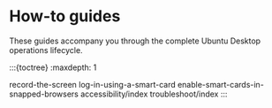 # How-to guides

These guides accompany you through the complete Ubuntu Desktop operations lifecycle.

:::{toctree}
:maxdepth: 1

record-the-screen
log-in-using-a-smart-card
enable-smart-cards-in-snapped-browsers
accessibility/index
troubleshoot/index
:::
